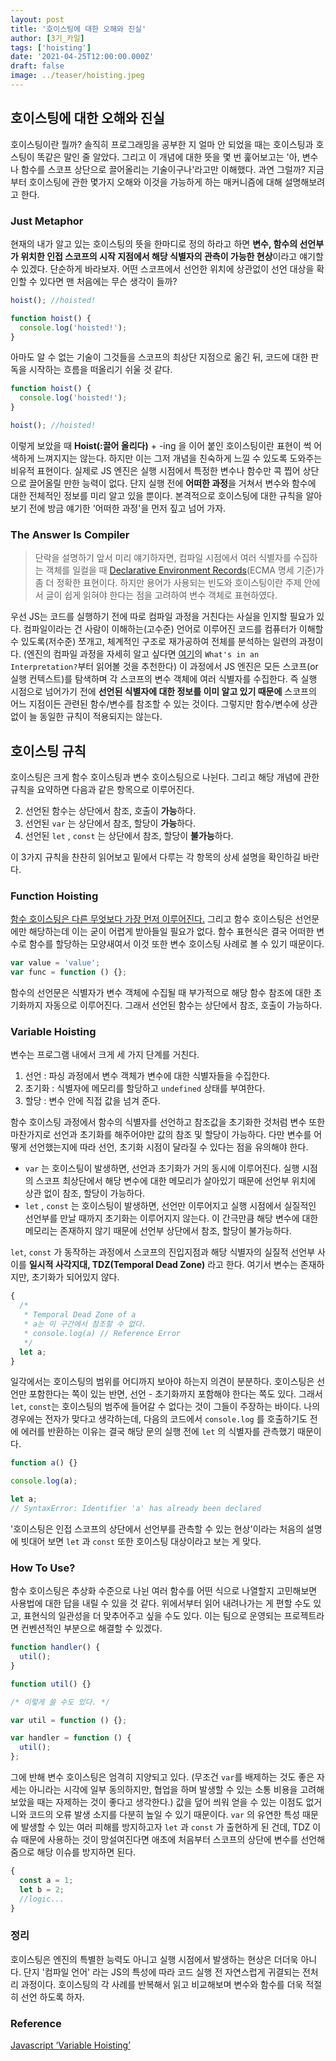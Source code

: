 ```yaml
---
layout: post
title: '호이스팅에 대한 오해와 진실'
author: [3기_카일]
tags: ['hoisting']
date: '2021-04-25T12:00:00.000Z'
draft: false
image: ../teaser/hoisting.jpeg
---
```


## 호이스팅에 대한 오해와 진실

호이스팅이란 뭘까? 솔직히 프로그래밍을 공부한 지 얼마 안 되었을 때는 호이스팅과 호스팅이 똑같은 말인 줄 알았다. 그리고 이 개념에 대한 뜻을 몇 번 훑어보고는 '아, 변수나 함수를 스코프 상단으로 끌어올리는 기술이구나'라고만 이해했다. 과연 그럴까? 지금부터 호이스팅에 관한 몇가지 오해와 이것을 가능하게 하는 매커니즘에 대해 설명해보려고 한다.

### Just Metaphor

현재의 내가 알고 있는 호이스팅의 뜻을 한마디로 정의 하라고 하면 **변수, 함수의 선언부가 위치한 인접 스코프의 시작 지점에서 해당 식별자의 관측이 가능한 현상**이라고 얘기할 수 있겠다. 단순하게 바라보자. 어떤 스코프에서 선언한 위치에 상관없이 선언 대상을 확인할 수 있다면 맨 처음에는 무슨 생각이 들까?

```jsx
hoist(); //hoisted!

function hoist() {
  console.log('hoisted!');
}
```

아마도 알 수 없는 기술이 그것들을 스코프의 최상단 지점으로 옮긴 뒤, 코드에 대한 판독을 시작하는 흐름을 떠올리기 쉬울 것 같다.

```jsx
function hoist() {
  console.log('hoisted!');
}

hoist(); //hoisted!
```

이렇게 보았을 때 **Hoist(:끌어 올리다)** + -ing 을 이어 붙인 호이스팅이란 표현이 썩 어색하게 느껴지지는 않는다. 하지만 이는 그저 개념을 친숙하게 느낄 수 있도록 도와주는 비유적 표현이다. 실제로 JS 엔진은 실행 시점에서 특정한 변수나 함수만 콕 찝어 상단으로 끌어올릴 만한 능력이 없다. 단지 실행 전에 **어떠한 과정**을 거쳐서 변수와 함수에 대한 전체적인 정보를 미리 알고 있을 뿐이다. 본격적으로 호이스팅에 대한 규칙을 알아보기 전에 방금 얘기한 '어떠한 과정'을 먼저 짚고 넘어 가자.

### The Answer Is Compiler

> 단락을 설명하기 앞서 미리 얘기하자면, 컴파일 시점에서 여러 식별자를 수집하는 객체를 일컬을 때 [Declarative Environment Records](https://262.ecma-international.org/6.0/#sec-environment-records)(ECMA 명세 기준)가 좀 더 정확한 표현이다. 하지만 용어가 사용되는 빈도와 호이스팅이란 주제 안에서 글이 쉽게 읽혀야 한다는 점을 고려하여 변수 객체로 표현하였다.

우선 JS는 코드를 실행하기 전에 따로 컴파일 과정을 거친다는 사실을 인지할 필요가 있다. 컴파일이라는 건 사람이 이해하는(고수준) 언어로 이루어진 코드를 컴퓨터가 이해할 수 있도록(저수준) 쪼개고, 체계적인 구조로 재가공하여 전체를 분석하는 일련의 과정이다. (엔진의 컴파일 과정을 자세히 알고 싶다면 [여기](https://github.com/getify/You-Dont-Know-JS/blob/2nd-ed/get-started/ch1.md)의 `What's in an Interpretation?`부터 읽어볼 것을 추천한다) 이 과정에서 JS 엔진은 모든 스코프(or 실행 컨텍스트)를 탐색하며 각 스코프의 변수 객체에 여러 식별자를 수집한다. 즉 실행 시점으로 넘어가기 전에 **선언된 식별자에 대한 정보를 이미 알고 있기 때문에** 스코프의 어느 지점이든 관련된 함수/변수를 참조할 수 있는 것이다. 그렇지만 함수/변수에 상관없이 늘 동일한 규칙이 적용되지는 않는다.

## 호이스팅 규칙

호이스팅은 크게 함수 호이스팅과 변수 호이스팅으로 나뉜다. 그리고 해당 개념에 관한 규칙을 요약하면 다음과 같은 항목으로 이루어진다.

2. 선언된 함수는 상단에서 참조, 호출이 **가능**하다.
3. 선언된 `var` 는 상단에서 참조, 할당이 **가능**하다.
4. 선언된 `let` , `const` 는 상단에서 참조, 할당이 **불가능**하다.

이 3가지 규칙을 찬찬히 읽어보고 밑에서 다루는 각 항목의 상세 설명을 확인하길 바란다.

### Function Hoisting

[함수 호이스팅은 다른 무엇보다 가장 먼저 이루어진다.](https://stackoverflow.com/questions/28246589/order-of-hoisting-in-javascript) 그리고 함수 호이스팅은 선언문에만 해당하는데 이는 굳이 어렵게 받아들일 필요가 없다. 함수 표현식은 결국 어떠한 변수로 함수를 할당하는 모양새여서 이것 또한 변수 호이스팅 사례로 볼 수 있기 때문이다.

```jsx
var value = 'value';
var func = function () {};
```

함수의 선언문은 식별자가 변수 객체에 수집될 때 부가적으로 해당 함수 참조에 대한 초기화까지 자동으로 이루어진다. 그래서 선언된 함수는 상단에서 참조, 호출이 가능하다.

### Variable Hoisting

변수는 프로그램 내에서 크게 세 가지 단계를 거친다.

1. 선언 : 파싱 과정에서 변수 객체가 변수에 대한 식별자들을 수집한다.
2. 초기화 : 식별자에 메모리를 할당하고 `undefined` 상태를 부여한다.
3. 할당 : 변수 안에 직접 값을 넘겨 준다.

함수 호이스팅 과정에서 함수의 식별자를 선언하고 참조값을 초기화한 것처럼 변수 또한 마찬가지로 선언과 초기화를 해주어야만 값의 참조 및 할당이 가능하다. 다만 변수를 어떻게 선언했는지에 따라 선언, 초기화 시점이 달라질 수 있다는 점을 유의해야 한다.

- `var` 는 호이스팅이 발생하면, 선언과 초기화가 거의 동시에 이루어진다. 실행 시점의 스코프 최상단에서 해당 변수에 대한 메모리가 살아있기 때문에 선언부 위치에 상관 없이 참조, 할당이 가능하다.
- `let` , `const` 는 호이스팅이 발생하면, 선언만 이루어지고 실행 시점에서 실질적인 선언부를 만날 때까지 초기화는 이루어지지 않는다. 이 간극만큼 해당 변수에 대한 메모리는 존재하지 않기 때문에 선언부 상단에서 참조, 할당이 불가능하다.

`let`, `const` 가 동작하는 과정에서 스코프의 진입지점과 해당 식별자의 실질적 선언부 사이를 **일시적 사각지대, TDZ(Temporal Dead Zone)** 라고 한다. 여기서 변수는 존재하지만, 초기화가 되어있지 않다.

```jsx
{
  /*
   * Temporal Dead Zone of a
   * a는 이 구간에서 참조할 수 없다.
   * console.log(a) // Reference Error
   */
  let a;
}
```

일각에서는 호이스팅의 범위를 어디까지 보아야 하는지 의견이 분분하다. 호이스팅은 선언만 포함한다는 쪽이 있는 반면, 선언 - 초기화까지 포함해야 한다는 쪽도 있다. 그래서 `let`, `const`는 호이스팅의 범주에 들어갈 수 없다는 것이 그들이 주장하는 바이다. 나의 경우에는 전자가 맞다고 생각하는데, 다음의 코드에서 `console.log` 를 호출하기도 전에 에러를 반환하는 이유는 결국 해당 문의 실행 전에 `let` 의 식별자를 관측했기 때문이다.

```jsx
function a() {}

console.log(a);

let a;
// SyntaxError: Identifier 'a' has already been declared
```

'호이스팅은 인접 스코프의 상단에서 선언부를 관측할 수 있는 현상'이라는 처음의 설명에 빗대어 보면 `let` 과 `const` 또한 호이스팅 대상이라고 보는 게 맞다.

### How To Use?

함수 호이스팅은 추상화 수준으로 나뉜 여러 함수를 어떤 식으로 나열할지 고민해보면 사용법에 대한 답을 내릴 수 있을 것 같다. 위에서부터 읽어 내려나가는 게 편할 수도 있고, 표현식의 일관성을 더 맞추어주고 싶을 수도 있다. 이는 팀으로 운영되는 프로젝트라면 컨벤션적인 부분으로 해결할 수 있겠다.

```jsx
function handler() {
  util();
}

function util() {}

/* 이렇게 쓸 수도 있다. */

var util = function () {};

var handler = function () {
  util();
};
```

그에 반해 변수 호이스팅은 엄격히 지양되고 있다. (무조건 `var`를 배제하는 것도 좋은 자세는 아니라는 시각에 일부 동의하지만, 협업을 하며 발생할 수 있는 소통 비용을 고려해보았을 때는 자제하는 것이 좋다고 생각한다.) 값을 덮어 씌워 얻을 수 있는 이점도 없거니와 코드의 오류 발생 소지를 다분히 높일 수 있기 때문이다. `var` 의 유연한 특성 때문에 발생할 수 있는 여러 피해를 방지하고자 `let` 과 `const` 가 출현하게 된 건데, TDZ 이슈 때문에 사용하는 것이 망설여진다면 애초에 처음부터 스코프의 상단에 변수를 선언해줌으로 해당 이슈를 방지하면 된다.

```jsx
{
  const a = 1;
  let b = 2;
  //logic...
}
```

### 정리

호이스팅은 엔진의 특별한 능력도 아니고 실행 시점에서 발생하는 현상은 더더욱 아니다. 단지 '컴파일 언어' 라는 JS의 특성에 따라 코드 실행 전 자연스럽게 귀결되는 전처리 과정이다. 호이스팅의 각 사례를 반복해서 읽고 비교해보며 변수와 함수를 더욱 적절히 선언 하도록 하자.

### Reference

[Javascript ‘Variable Hoisting’](https://medium.com/@shashankp250/javascript-variable-hoisting-52bb5fc3aa13)
